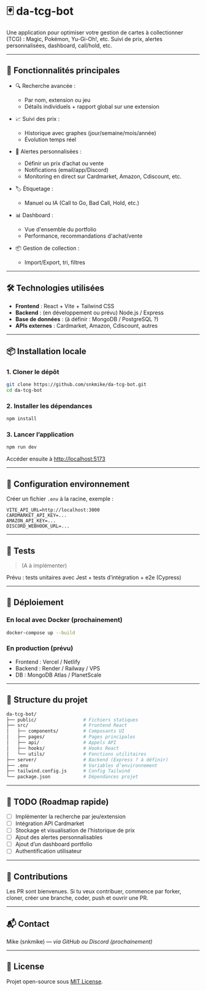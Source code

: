 # 🃏 da-tcg-bot

Une application pour optimiser votre gestion de cartes à collectionner (TCG) : Magic, Pokémon, Yu-Gi-Oh!, etc.
Suivi de prix, alertes personnalisées, dashboard, call/hold, etc.

---

## 🚀 Fonctionnalités principales

* 🔍 Recherche avancée :

  * Par nom, extension ou jeu
  * Détails individuels + rapport global sur une extension

* 📈 Suivi des prix :

  * Historique avec graphes (jour/semaine/mois/année)
  * Évolution temps réel

* 🚨 Alertes personnalisées :

  * Définir un prix d’achat ou vente
  * Notifications (email/app/Discord)
  * Monitoring en direct sur Cardmarket, Amazon, Cdiscount, etc.

* 🏷️ Étiquetage :

  * Manuel ou IA (Call to Go, Bad Call, Hold, etc.)

* 📊 Dashboard :

  * Vue d'ensemble du portfolio
  * Performance, recommandations d'achat/vente

* 📦 Gestion de collection :

  * Import/Export, tri, filtres

---

## 🛠️ Technologies utilisées

* **Frontend** : React + Vite + Tailwind CSS
* **Backend** : (en développement ou prévu) Node.js / Express
* **Base de données** : (à définir : MongoDB / PostgreSQL ?)
* **APIs externes** : Cardmarket, Amazon, Cdiscount, autres

---

## 📦 Installation locale

### 1. Cloner le dépôt

```bash
git clone https://github.com/snkmike/da-tcg-bot.git
cd da-tcg-bot
```

### 2. Installer les dépendances

```bash
npm install
```

### 3. Lancer l’application

```bash
npm run dev
```

Accéder ensuite à [http://localhost:5173](http://localhost:5173)

---

## 🔧 Configuration environnement

Créer un fichier `.env` à la racine, exemple :

```env
VITE_API_URL=http://localhost:3000
CARDMARKET_API_KEY=...
AMAZON_API_KEY=...
DISCORD_WEBHOOK_URL=...
```

---

## 🧰 Tests

> (A à implémenter)

Prévu : tests unitaires avec Jest + tests d’intégration + e2e (Cypress)

---

## 🚀 Déploiement

### En local avec Docker (prochainement)

```bash
docker-compose up --build
```

### En production (prévu)

* Frontend : Vercel / Netlify
* Backend : Render / Railway / VPS
* DB : MongoDB Atlas / PlanetScale

---

## 📁 Structure du projet

```bash
da-tcg-bot/
├── public/                 # Fichiers statiques
├── src/                    # Frontend React
│   ├── components/         # Composants UI
│   ├── pages/              # Pages principales
│   ├── api/                # Appels API
│   ├── hooks/              # Hooks React
│   └── utils/              # Fonctions utilitaires
├── server/                 # Backend (Express ? à définir)
├── .env                    # Variables d’environnement
├── tailwind.config.js      # Config Tailwind
└── package.json            # Dépendances projet
```

---

## 📌 TODO (Roadmap rapide)

* [ ] Implémenter la recherche par jeu/extension
* [ ] Intégration API Cardmarket
* [ ] Stockage et visualisation de l’historique de prix
* [ ] Ajout des alertes personnalisables
* [ ] Ajout d’un dashboard portfolio
* [ ] Authentification utilisateur

---

## 👥 Contributions

Les PR sont bienvenues. Si tu veux contribuer, commence par forker, cloner, créer une branche, coder, push et ouvrir une PR.

---

## 📬 Contact

Mike (snkmike) — *via GitHub ou Discord (prochainement)*

---

## 🧠 License

Projet open-source sous [MIT License](LICENSE).
